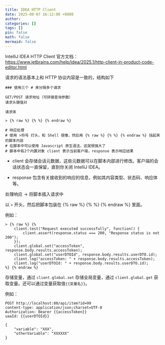```yaml
---
title: IDEA HTTP Client
date: 2025-08-07 16:12:00 +0800
author: 
categories: []
tags: []
pin: false
math: false
mermaid: false
---
```




IntelliJ IDEA HTTP Client 官方文档：<https://www.jetbrains.com/help/idea/2025.1/http-client-in-product-code-editor.html>



请求的语法基本上和 HTTP 协议内容是一致的，结构如下

```plaintext
### 使用三个 # 来分隔多个请求

GET/POST 请求地址（可拼接查询参数）
请求头键值对

请求体

> {% raw %} {% %} {% endraw %}

# 响应处理
# 使用 >符号 打头，和 Shell 很像，然后用 {% raw %} {% %} {% endraw %} 括起来的脚本内容
# 在脚本中可以使用 Javascript 原生语法，这就很强大了
# 脚本中有2个内置对象 client 表示当前客户端，response 表示响应结果
```

* client 会存储会话元数据，这些元数据可以在脚本内部进行修改。客户端的会话状态会一直保留，直到你关闭 IntelliJ IDEA。

* response 包含有关接收到的响应的信息，例如其内容类型、状态码、响应体等。



处理响应 -> 将脚本插入请求中

以 `>` 开头，然后把脚本包装在 {% raw %} {% %} {% endraw %} 里面。

例如：

```
> {% raw %} {%
    client.test("Request executed successfully", function() {
        client.assert(response.status === 200, "Response status is not 200");
    });
    client.global.set("accessToken", response.body.results.accessToken);
    client.global.set("userDTOId", response.body.results.userDTO.id);
    client.log("accessToken: " + response.body.results.accessToken);
    client.log("userDTOId: " + response.body.results.userDTO.id);
%} {% endraw %}
```

存储变量，通过 `client.global.set` 存储全局变量，通过 `client.global.get` 获取变量。还可以通过变量获取值`{{变量名}}`。

例如：

```plaintext
POST http://localhost:80/api/item?id=99
content-type: application/json;charset=UTF-8
Authorization: Bearer {{accessToken}}
uaaId: {{userDTOId}}

{
    "variable": "XXX",
    "otherVariable": "XXXXXX"
}
```
